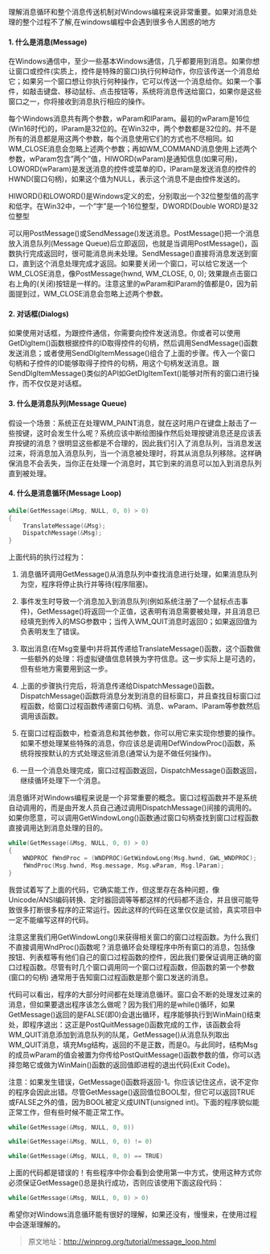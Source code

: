 理解消息循环和整个消息传送机制对Windows编程来说非常重要。如果对消息处理的整个过程不了解,在windows编程中会遇到很多令人困惑的地方

#### 1. 什么是消息(Message)

在Windows通信中，至少一些基本Windows通信，几乎都要用到消息。如果你想让窗口或控件(实质上，控件是特殊的窗口)执行何种动作，你应该传送一个消息给它；如果另一个窗口想让你执行何种操作，它可以传送一个消息给你。如果一个事件，如敲击键盘、移动鼠标、点击按钮等，系统将消息传送给窗口，如果你是这些窗口之一，你将接收到消息执行相应的操作。

每个Windows消息共有两个参数，wParam和lParam。最初的wParam是16位(Win16时代)的，lParam是32位的。在Win32中，两个参数都是32位的。并不是所有的消息都是用这两个参数，每个消息使用它们的方式也不尽相同。如WM_CLOSE消息会忽略上述两个参数；再如WM_COMMAND消息使用上述两个参数，wParam包含”两个”值，HIWORD(wParam)是通知信息(如果可用)，LOWORD(wParam)是发送消息的控件或菜单的ID，lParam是发送消息的控件的HWND(窗口句柄)，如果这个值为NULL，表示这个消息不是由控件发送的。

HIWORD()和LOWORD()是Windows定义的宏，分别取出一个32位整型值的高字和低字。在Win32中，一个”字”是一个16位整型，DWORD(Double WORD)是32位整型

可以用PostMessage()或SendMessage()发送消息。PostMessage()把一个消息放入消息队列(Message Queue)后立即返回，也就是当调用PostMessage()，函数执行完成返回时，很可能消息尚未处理。SendMessage()直接将消息发送到窗口，直到这个消息处理完成才返回。如果要关闭一个窗口，可以给它发送一个WM_CLOSE消息，像PostMessage(hwnd, WM_CLOSE, 0, 0); 效果跟点击窗口右上角的(关闭)按钮是一样的。注意这里的wParam和lParam的值都是0，因为前面提到过，WM_CLOSE消息会忽略上述两个参数。

#### 2. 对话框(Dialogs)

如果使用对话框，为跟控件通信，你需要向控件发送消息。你或者可以使用GetDlgItem()函数根据控件的ID取得控件的句柄，然后调用SendMessage()函数发送消息；或者使用SendDlgItemMessage()组合了上面的步骤。传入一个窗口句柄和子控件的ID能够取得子控件的句柄，用这个句柄发送消息。跟SendDlgItemMessage()类似的API如GetDlgItemText()能够对所有的窗口进行操作，而不仅仅是对话框。


#### 3. 什么是消息队列(Message Queue)

假设一个场景：系统正在处理WM_PAINT消息，就在这时用户在键盘上敲击了一些按键，这时会发生什么呢？系统应该中断绘图操作然后处理按键消息还是应该丢弃按键的消息？很明显这些都是不合理的，因此我们引入了消息队列，当消息发送过来，将消息加入消息队列，当一个消息被处理时，将其从消息队列移除。这样确保消息不会丢失，当你正在处理一个消息时，其它到来的消息可以加入到消息队列直到被处理。

#### 4. 什么是消息循环(Message Loop)

```c
while(GetMessage(&Msg, NULL, 0, 0) > 0)
{
    TranslateMessage(&Msg);
    DispatchMessage(&Msg);
}
```

上面代码的执行过程为：

1.  消息循环调用GetMessage()从消息队列中查找消息进行处理，如果消息队列为空，程序将停止执行并等待(程序阻塞)。

2.  事件发生时导致一个消息加入到消息队列(例如系统注册了一个鼠标点击事件)，GetMessage()将返回一个正值，这表明有消息需要被处理，并且消息已经填充到传入的MSG参数中；当传入WM_QUIT消息时返回0；如果返回值为负表明发生了错误。

3. 取出消息(在Msg变量中)并将其传递给TranslateMessage()函数，这个函数做一些额外的处理：将虚拟键值信息转换为字符信息。这一步实际上是可选的，但有些地方需要用到这一步。

4. 上面的步骤执行完后，将消息传递给DispatchMessage()函数。DispatchMessage()函数将消息分发到消息的目标窗口，并且查找目标窗口过程函数，给窗口过程函数传递窗口句柄、消息、wParam、lParam等参数然后调用该函数。

5. 在窗口过程函数中，检查消息和其他参数，你可以用它来实现你想要的操作。如果不想处理某些特殊的消息，你应该总是调用DefWindowProc()函数，系统将按按默认的方式处理这些消息(通常认为是不做任何操作)。

6. 一旦一个消息处理完成，窗口过程函数返回，DispatchMessage()函数返回，继续循环处理下一个消息。

消息循环对Windows编程来说是一个非常重要的概念。窗口过程函数并不是系统自动调用的，而是由开发人员自己通过调用DispatchMessage()间接的调用的。如果你愿意，可以调用GetWindowLong()函数通过窗口句柄查找到窗口过程函数直接调用达到消息处理的目的。

```c
while(GetMessage(&Msg, NULL, 0, 0) > 0)
{
    WNDPROC fWndProc = (WNDPROC)GetWindowLong(Msg.hwnd, GWL_WNDPROC);
    fWndProc(Msg.hwnd, Msg.message, Msg.wParam, Msg.lParam);
}
```

我尝试着写了上面的代码，它确实能工作，但这里存在各种问题，像Unicode/ANSI编码转换、定时器回调等等都这样的代码都不适合，并且很可能导致很多打断很多程序的正常运行。因此这样的代码在这里仅仅是试验，真实项目中一定不能编写这样的代码。


注意这里我们用GetWindowLong()来获得相关窗口的窗口过程函数。为什么我们不直接调用WndProc()函数呢？消息循环会处理程序中所有窗口的消息，包括像按钮、列表框等有他们自己的窗口过程函数的控件，因此我们要保证调用正确的窗口过程函数。尽管有时几个窗口调用同一个窗口过程函数，但函数的第一个参数 (窗口的句柄) 通常用于告知窗口过程函数是那个窗口发送的消息。

代码可以看出，程序的大部分时间都在处理消息循环。窗口会不断的处理发过来的消息，但如果要退出程序该怎么做呢？因为我们用的是while()循环，如果GetMessage()返回的是FALSE(即0)会退出循环，程序能够执行到WinMain()结束处，即程序退出：这正是PostQuitMessage()函数完成的工作，该函数会将WM_QUIT消息添加到消息队列的队尾，GetMessage()从消息队列取出WM_QUIT消息，填充Msg结构，返回的不是正数，而是0。与此同时，结构Msg的成员wParam的值会被置为你传给PostQuitMessage()函数参数的值，你可以选择忽略它或做为WinMain()函数的返回值即进程的退出代码(Exit Code)。


注意：如果发生错误，GetMessage()函数将返回-1。你应该记住这点，说不定你的程序会因此出错。尽管GetMessage()返回值位BOOL型，但它可以返回TRUE或FALSE之外的值，因为BOOL被定义成UINT(unsigned int)。下面的程序貌似能正常工作，但有些时候不能正常工作。

```C
while(GetMessage(&Msg, NULL, 0, 0))

while(GetMessage(&Msg, NULL, 0, 0) != 0)

while(GetMessage(&Msg, NULL, 0, 0) == TRUE)
```


上面的代码都是错误的！有些程序中你会看到会使用第一中方式，使用这种方式你必须保证GetMessage()总是执行成功，否则应该使用下面这段代码：

```c
while(GetMessage(&Msg, NULL, 0, 0) > 0)
```
希望你对Windows消息循环能有很好的理解，如果还没有，慢慢来，在使用过程中会逐渐理解的。



> 原文地址：http://winprog.org/tutorial/message_loop.html









